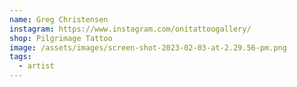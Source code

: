```yaml
---
name: Greg Christensen
instagram: https://www.instagram.com/onitattoogallery/
shop: Pilgrimage Tattoo
image: /assets/images/screen-shot-2023-02-03-at-2.29.56-pm.png
tags:
  - artist
---
```

